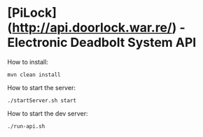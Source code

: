 # [PiLock] (http://api.doorlock.war.re/) - Electronic Deadbolt System API

How to install: 
```
mvn clean install
```

How to start the server:
```
./startServer.sh start
```

How to start the dev server:
```
./run-api.sh
```
